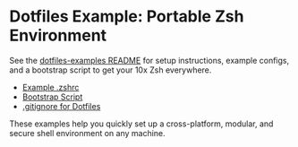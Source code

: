 # Dotfiles Example: Portable Zsh Environment

See the [dotfiles-examples README](../dotfiles-examples/README.md) for setup instructions, example configs, and a bootstrap script to get your 10x Zsh everywhere.

- [Example .zshrc](../dotfiles-examples/.zshrc)
- [Bootstrap Script](../dotfiles-examples/bootstrap.sh)
- [.gitignore for Dotfiles](../dotfiles-examples/.gitignore)

These examples help you quickly set up a cross-platform, modular, and secure shell environment on any machine.
